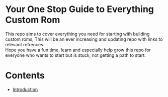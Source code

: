 # Your One Stop Guide to Everything Custom Rom
This repo aims to cover everything you need for starting with building custom roms, This will be an ever increasing and updating repo with links to relevant refrences.  
Hope you have a fun time, learn and especially help grow this repo for everyone who wants to start but is stuck, not getting a path to start.  

# Contents
* [Introduction](0.%20Introduction.md)
